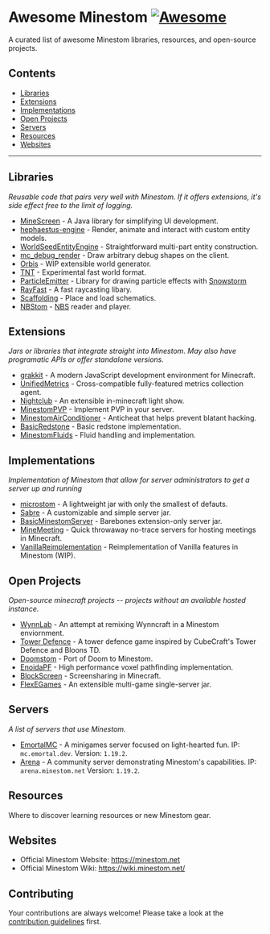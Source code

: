 # Awesome Minestom [![Awesome](https://awesome.re/badge.svg)](https://awesome.re)

A curated list of awesome Minestom libraries, resources, and open-source projects.

## Contents

- [Libraries](#libraries)
- [Extensions](#extensions)
- [Implementations](#implementations)
- [Open Projects](#open-projects)
- [Servers](#servers)
- [Resources](#resources)
- [Websites](#websites)

---

## Libraries

*Reusable code that pairs very well with Minestom. If it offers extensions, it's side effect free to the limit of logging.*

- [MineScreen](https://github.com/kiip1/MineScreen) - A Java library for simplifying UI development.
- [hephaestus-engine](https://github.com/unnamed/hephaestus-engine) - Render, animate and interact with custom entity models.
- [WorldSeedEntityEngine](https://github.com/WorldSeedGames/WorldSeedEntityEngine) - Straightforward multi-part entity construction.
- [mc_debug_render](https://github.com/mworzala/mc_debug_renderer) - Draw arbitrary debug shapes on the client.
- [Orbis](https://github.com/AzortisCode/Orbis) - WIP extensible world generator.
- [TNT](https://github.com/EmortalMC/TNT) - Experimental fast world format.
- [ParticleEmitter](https://github.com/WorldSeedGames/ParticleEmitter) - Library for drawing particle effects with [Snowstorm](https://snowstorm.app/)
- [RayFast](https://github.com/emortalmc/Rayfast) - A fast raycasting libary.
- [Scaffolding](https://github.com/HyperaDev/Scaffolding) - Place and load schematics.
- [NBStom](https://github.com/emortalmc/NBStom) - [NBS](https://opennbs.org/) reader and player.

## Extensions

*Jars or libraries that integrate straight into Minestom. May also have programatic APIs or offer standalone versions.*

- [grakkit](https://github.com/grakkit/grakkit) - A modern JavaScript development environment for Minecraft.
- [UnifiedMetrics](https://github.com/Cubxity/UnifiedMetrics/) - Cross-compatible fully-featured metrics collection agent.
- [Nightclub](https://github.com/dev-hydrogen/Nightclub) - An extensible in-minecraft light show.
- [MinestomPVP](https://github.com/TogAr2/MinestomPvP) - Implement PVP in your server.
- [MinestomAirConditioner](https://github.com/LooFifteen/MinestomAirConditioner) - Anticheat that helps prevent blatant hacking.
- [BasicRedstone](https://github.com/TogAr2/BasicRedstone) - Basic redstone implementation.
- [MinestomFluids](https://github.com/TogAr2/MinestomFluids) - Fluid handling and implementation.

## Implementations

*Implementation of Minestom that allow for server administrators to get a server up and running*

- [microstom](https://github.com/KlainStom/microstom) - A lightweight jar with only the smallest of defauts.
- [Sabre](https://github.com/Project-Cepi/Sabre) - A customizable and simple server jar.
- [BasicMinestomServer](https://github.com/Protonull/BasicMinestomServer) - Barebones extension-only server jar.
- [MineMeeting](https://github.com/iceBear67/MineMeeting) - Quick throwaway no-trace servers for hosting meetings in Minecraft.
- [VanillaReimplementation](https://github.com/Minestom/VanillaReimplementation) - Reimplementation of Vanilla features in Minestom (WIP).

## Open Projects

*Open-source minecraft projects -- projects without an available hosted instance.*

- [WynnLab](https://github.com/WynnLab/WynnLab-Minestom) - An attempt at remixing Wynncraft in a Minestom enviornment.
- [Tower Defence](https://github.com/towerdefence-cc/tower-defence) - A tower defence game inspired by CubeCraft's Tower Defence and Bloons TD.
- [Doomstom](https://github.com/Peter-Crawley/Doomstom) - Port of Doom to Minestom.
- [EnoidaPF](https://github.com/RinesThaix/EnodiaPF) - High performance voxel pathfinding implementation.
- [BlockScreen](https://github.com/emortaldev/blockscreen) - Screensharing in Minecraft.
- [FlexEGames](https://github.com/FlexEGames) - An extensible multi-game single-server jar.

## Servers

*A list of servers that use Minestom.*
- [EmortalMC](https://github.com/EmortalMC) - A minigames server focused on light-hearted fun. IP: `mc.emortal.dev`. Version: `1.19.2`.
- [Arena](https://github.com/Minestom/Arena) - A community server demonstrating Minestom's capabilities. IP:  `arena.minestom.net` Version: `1.19.2`.

## Resources

Where to discover learning resources or new Minestom gear.

## Websites

- Official Minestom Website: https://minestom.net
- Official Minestom Wiki: https://wiki.minestom.net/

## Contributing

Your contributions are always welcome! Please take a look at the [contribution guidelines](https://github.com/LeoDog896/awesome-minestom/blob/main/CONTRIBUTING.md) first.
